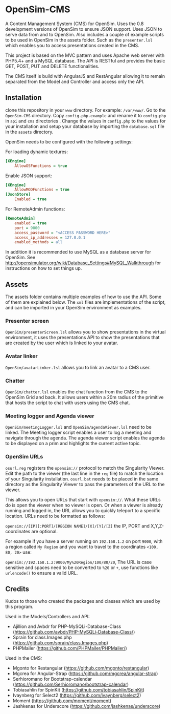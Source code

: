 OpenSim-CMS
===========

A Content Management System (CMS) for OpenSim. Uses the 0.8 development versions of OpenSim to ensure JSON support. Uses JSON to serve data from and to OpenSim.
Also includes a couple of example scripts to be used in OpenSim in the assets folder. Such as the `presenter.lsl` which enables you to access
presentations created in the CMS.

This project is based on the MVC pattern and uses Apache web server with PHP5.4+ and a MySQL database. The API is RESTful and provides the basic GET, POST, PUT and DELETE functionalities.

The CMS itself is build with AngularJS and RestAngular allowing it to remain separated from the Model and Controller and access only the API.

## Installation
clone this repository in your `www` directory. For example: `/var/www/`. Go to the `OpenSim-CMS` directory.
Copy `config.php.example` and rename it to `config.php` in `api` and `cms` directories . Change the values in `config.php` to the values for your installation and setup your database
by importing the `database.sql` file in the `assets` directory.

OpenSim needs to be configured with the following settings:

For loading dynamic textures:
```ini
[XEngine]
    AllowOSFunctions = true
```

Enable JSON support:

```ini
[XEngine]
    AllowMODFunctions = true
[JsonStore]
    Enabled = true
```

For RemoteAdmin functions:

```ini
[RemoteAdmin]
    enabled = true
    port = 9000
    access_password = "<ACCESS PASSWORD HERE>"
    access_ip_addresses = 127.0.0.1
    enabled_methods = all
```

In addition it is recommended to use MySQL as a database server for OpenSim. See http://opensimulator.org/wiki/Database_Settings#MySQL_Walkthrough for instructions
on how to set things up.

## Assets
The assets folder contains multiple examples of how to use the API. Some of them are explained below. The `xml` files are implementations of the script, and can be imported
in your OpenSim environment as examples.

### Presenter screen
`OpenSim/presenterScreen.lsl` allows you to show presentations in the virtual environment, it uses the presentations API to show the presentations that are
created by the user which is linked to your avatar.

### Avatar linker
`OpenSim/avatarLinker.lsl` allows you to link an avatar to a CMS user.

### Chatter
`OpenSim/chatter.lsl` enables the chat function from the CMS to the OpenSim Grid and back. It allows users within a 20m radius of the primitive that hosts the script
to chat with users using the CMS chat.

### Meeting logger and Agenda viewer
`OpenSim/meetingLogger.lsl` and `OpenSim/agendaViewer.lsl` need to be linked. The Meeting logger script enables a user to log a meeting and navigate through the agenda.
The agenda viewer script enables the agenda to be displayed on a prim and highlights the current active topic.

### OpenSim URLs
`osurl.reg` registers the `opensim://` protocol to match the Singularity Viewer. Edit the path to the viewer (the last line in the `reg` file) to match the location of
your Singularity installation.
`osurl.bat` needs to be placed in the same directory as the Singularity Viewer to pass the parameters of the URL to the viewer.

This allows you to open URLs that start with `opensim://`. What these URLs do is open the viewer when no viewer is open. Or when a viewer is already running and logged in,
the URL allows you to quickly teleport to a specific location. URLs need to be formatted as follows:

`opensim://[IP][:PORT]/[REGION NAME]/[X]/[Y]/[Z]` the IP, PORT and X,Y,Z-coordinates are optional.

For example if you have a server running on `192.168.1.2` on port `9000`, with a region called `My Region` and you want to travel to the coordinates `<100, 80, 20>` use:

`opensim://192.168.1.2:9000/My%20Region/100/80/20`, The URL is case sensitive and spaces need to be converted to `%20` or `+`, use functions like `urlencode()` to ensure a valid URL.

## Credits
Kudos to those who created the packages and classes which are used by this program.

Used in the Models/Controllers and API:
 * Ajillion and Avbdr for PHP-MySQLi-Database-Class (https://github.com/avbdr/PHP-MySQLi-Database-Class/)
 * Sprain for class.Images.php (https://github.com/sprain/class.Images.php)
 * PHPMailer (https://github.com/PHPMailer/PHPMailer/)

Used in the CMS:
 * Mgonto for Restangular (https://github.com/mgonto/restangular)
 * Mgcrea for Angular-Strap (https://github.com/mgcrea/angular-strap)
 * Serhioromano for Bootstrap-calendar (https://github.com/Serhioromano/bootstrap-calendar)
 * Tobiasahlin for SpinKit (https://github.com/tobiasahlin/SpinKit)
 * Ivaynberg for Select2 (https://github.com/ivaynberg/select2)
 * Moment (https://github.com/moment/moment)
 * Jashkenas for Underscore (https://github.com/jashkenas/underscore)